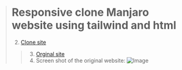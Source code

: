 >  # Responsive clone Manjaro website using tailwind and html
> 2. [Clone site](https://myselfanandvp.github.io/Manjaro_org_clone/ "Cloned manjaro website link")
> > 3. [Orginal site](https://manjaro.org/)
> > 4. Screen shot of the original website: ![Image](https://github.com/user-attachments/assets/74937542-b1d3-4dc4-a76a-f9116d01b093)

